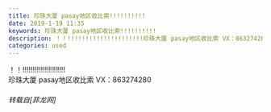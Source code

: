 ```yaml
---
title: 珍珠大厦 pasay地区收比索!!!!!!!!!!
date: 2019-1-19 11:35
keywords: 珍珠大厦 pasay地区收比索!!!!!!!!!!
description: ！！!!!!!!!!!!!!!!!!!!!!!珍珠大厦 pasay地区收比索 VX：863274280
categories: used
---
```

<td class="t_f" id="postmessage_2738685">

！！!!!!!!!!!!!!!!!!!!!!!<br/>
珍珠大厦 pasay地区收比索 VX：863274280</td>
###### 转载自[菲龙网]